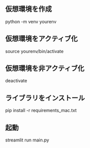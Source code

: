 ## 仮想環境を作成

python -m venv yourenv

## 仮想環境をアクティブ化

source yourenv/bin/activate

## 仮想環境を非アクティブ化

deactivate

## ライブラリをインストール

pip install -r requirements_mac.txt

## 起動

streamlit run main.py
